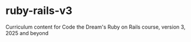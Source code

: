 # ruby-rails-v3
Curriculum content for Code the Dream's Ruby on Rails course, version 3, 2025 and beyond
